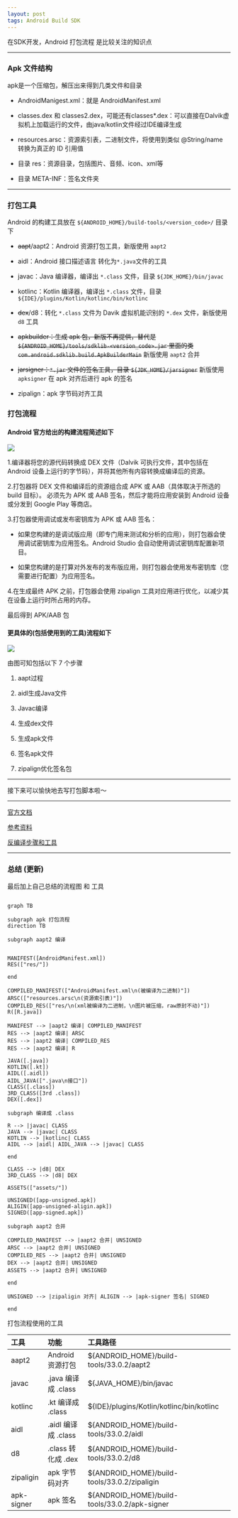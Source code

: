```yaml
---
layout: post
tags: Android Build SDK
---
```


在SDK开发，Android 打包流程 是比较关注的知识点

---

### Apk 文件结构

apk是一个压缩包，解压出来得到几类文件和目录

- AndroidManigest.xml：就是 AndroidManifest.xml

- classes.dex 和 classes2.dex，可能还有classes*.dex：可以直接在Dalvik虚拟机上加载运行的文件，由java/kotlin文件经过IDE编译生成

- resources.arsc：资源索引表，二进制文件，将使用到类似 @String/name 转换为真正的 ID 引用值

- 目录 res：资源目录，包括图片、音频、icon、xml等

- 目录 META-INF：签名文件夹

---

### 打包工具

Android 的构建工具放在 `${ANDROID_HOME}/build-tools/<version_code>/` 目录下

- ~~aapt~~/aapt2：Android 资源打包工具，新版使用 `aapt2`

- aidl：Android 接口描述语言 转化为`*.java`文件的工具

- javac：Java 编译器，编译出 `*.class` 文件，目录 `${JDK_HOME}/bin/javac`

- kotlinc：Kotlin 编译器，编译出 `*.class` 文件，目录 `${IDE}/plugins/Kotlin/kotlinc/bin/kotlinc`

- ~~dex~~/d8：转化 `*.class` 文件为 Davik 虚拟机能识别的 `*.dex` 文件，新版使用 `d8` 工具

- ~~apkbuilder：生成 apk 包，新版不再提供，替代是 `${ANDROID_HOME}/tools/sdklib-<version_code>.jar` 里面的类 `com.android.sdklib.build.ApkBuilderMain`~~ 新版使用 `aapt2` 合并

- ~~jarsigner：`*.jar` 文件的签名工具，目录 `${JDK_HOME}/jarsigner`~~ 新版使用 `apksigner` 在 apk 对齐后进行 apk 的签名

- zipalign：apk 字节码对齐工具

### 打包流程

#### Android 官方给出的构建流程简述如下

![](/img/build-process_2x.png)

1.编译器将您的源代码转换成 DEX 文件（Dalvik 可执行文件，其中包括在 Android 设备上运行的字节码），并将其他所有内容转换成编译后的资源。

2.打包器将 DEX 文件和编译后的资源组合成 APK 或 AAB（具体取决于所选的 build 目标）。 必须先为 APK 或 AAB 签名，然后才能将应用安装到 Android 设备或分发到 Google Play 等商店。

3.打包器使用调试或发布密钥库为 APK 或 AAB 签名：

  - 如果您构建的是调试版应用（即专门用来测试和分析的应用），则打包器会使用调试密钥库为应用签名。Android Studio 会自动使用调试密钥库配置新项目。

  - 如果您构建的是打算对外发布的发布版应用，则打包器会使用发布密钥库（您需要进行配置）为应用签名。

4.在生成最终 APK 之前，打包器会使用 zipalign 工具对应用进行优化，以减少其在设备上运行时所占用的内存。

最后得到 APK/AAB 包

#### 更具体的(包括使用到的工具)流程如下

![](/img/android_build_process.png)

由图可知包括以下 7 个步骤

1. aapt过程

2. aidl生成Java文件

3. Javac编译

4. 生成dex文件

5. 生成apk文件

6. 签名apk文件

7. zipalign优化签名包

---

接下来可以愉快地去写打包脚本啦～

---

[官方文档](https://developer.android.com/studio/build?hl=zh-cn)

[参考资料](https://blog.csdn.net/talkping/article/details/49122129)

[反编译步骤和工具](https://github.com/cymok/apk-reverse)

---

### 总结 (更新)

最后加上自己总结的流程图 和 工具

```mermaid

graph TB

subgraph apk 打包流程
direction TB

subgraph aapt2 编译


MANIFEST([AndroidManifest.xml])
RES(["res/"])

end

COMPILED_MANIFEST(["AndroidManifest.xml\n(被编译为二进制)"])
ARSC(["resources.arsc\n(资源索引表)"])
COMPILED_RES(["res/\n(xml被编译为二进制，\n图片被压缩，raw原封不动)"])
R([R.java])

MANIFEST --> |aapt2 编译| COMPILED_MANIFEST
RES --> |aapt2 编译| ARSC
RES --> |aapt2 编译| COMPILED_RES
RES --> |aapt2 编译| R

JAVA([.java])
KOTLIN([.kt])
AIDL([.aidl])
AIDL_JAVA([".java\n接口"])
CLASS([.class])
3RD_CLASS([3rd .class])
DEX([.dex])

subgraph 编译成 .class

R --> |javac| CLASS
JAVA --> |javac| CLASS
KOTLIN --> |kotlinc| CLASS
AIDL --> |aidl| AIDL_JAVA --> |javac| CLASS

end

CLASS --> |d8| DEX
3RD_CLASS --> |d8| DEX

ASSETS(["assets/"])

UNSIGNED([app-unsigned.apk])
ALIGIN([app-unsigned-aligin.apk])
SIGNED([app-signed.apk])

subgraph aapt2 合并

COMPILED_MANIFEST --> |aapt2 合并| UNSIGNED
ARSC --> |aapt2 合并| UNSIGNED
COMPILED_RES --> |aapt2 合并| UNSIGNED
DEX --> |aapt2 合并| UNSIGNED
ASSETS --> |aapt2 合并| UNSIGNED

end

UNSIGNED --> |zipaligin 对齐| ALIGIN --> |apk-signer 签名| SIGNED

end
```

打包流程使用的工具

工具 | 功能 | 工具路径
:-- | :-- | :--
aapt2 | Android 资源打包 | ${ANDROID_HOME}/build-tools/33.0.2/aapt2
javac | .java 编译成 .class | ${JAVA_HOME}/bin/javac
kotlinc | .kt 编译成 .class | ${IDE}/plugins/Kotlin/kotlinc/bin/kotlinc
aidl | .aidl 编译成 .class | ${ANDROID_HOME}/build-tools/33.0.2/aidl
d8 | .class 转化成 .dex | ${ANDROID_HOME}/build-tools/33.0.2/d8
zipaligin | apk 字节码对齐 | ${ANDROID_HOME}/build-tools/33.0.2/zipaligin
apk-signer | apk 签名 | ${ANDROID_HOME}/build-tools/33.0.2/apk-signer
